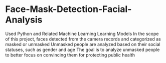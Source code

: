 # Face-Mask-Detection-Facial-Analysis
Used Python and Related Machine Learning Learning Models In the scope of this project, faces detected from the camera records and categorized as masked or unmasked Unmasked people are analyzed based on their social statuses, such as gender and age The goal is to analyze unmasked people to better focus on convincing them for protecting public health
